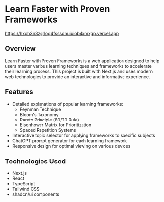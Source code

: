 # Learn Faster with Proven Frameworks
https://hxoh3n3zgrlog4fsssdnuiuiob4xmxgp.vercel.app

## Overview

Learn Faster with Proven Frameworks is a web application designed to help users master various learning techniques and frameworks to accelerate their learning process. This project is built with Next.js and uses modern web technologies to provide an interactive and informative experience.

## Features

- Detailed explanations of popular learning frameworks:
  - Feynman Technique
  - Bloom's Taxonomy
  - Pareto Principle (80/20 Rule)
  - Eisenhower Matrix for Prioritization
  - Spaced Repetition Systems
- Interactive topic selector for applying frameworks to specific subjects
- ChatGPT prompt generator for each learning framework
- Responsive design for optimal viewing on various devices

## Technologies Used

- Next.js
- React
- TypeScript
- Tailwind CSS
- shadcn/ui components
